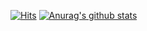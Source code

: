 [![Hits](https://hits.seeyoufarm.com/api/count/incr/badge.svg?url=https%3A%2F%2Fgithub.com%2Froalwh&count_bg=%2379C83D&title_bg=%23555555&icon=&icon_color=%23E7E7E7&title=hits&edge_flat=false)](https://hits.seeyoufarm.com)
[![Anurag's github stats](https://github-readme-stats.vercel.app/api?username=roalwh)](https://github.com/anuraghazra/github-readme-stats)
